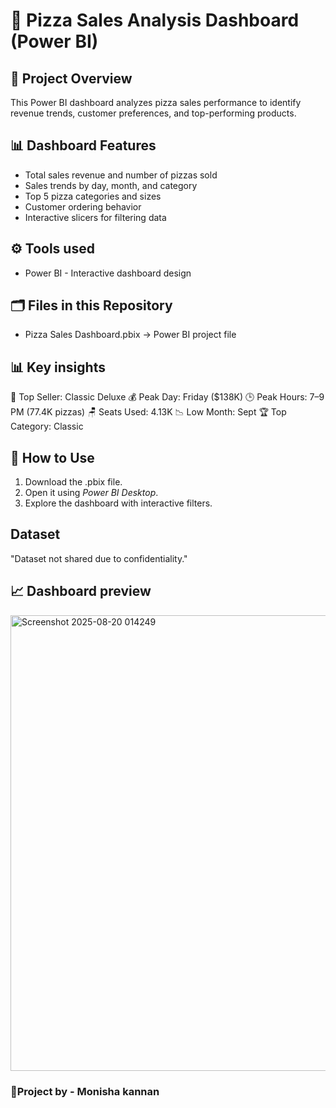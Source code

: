 
# 🍕 Pizza Sales Analysis Dashboard (Power BI)

## 📌 Project Overview
This Power BI dashboard analyzes pizza sales performance to identify revenue trends, customer preferences, and top-performing products.

## 📊 Dashboard Features
- Total sales revenue and number of pizzas sold
- Sales trends by day, month, and category
- Top 5 pizza categories and sizes
- Customer ordering behavior
- Interactive slicers for filtering data
  
## ⚙️ Tools used
* Power BI - Interactive dashboard design
  
## 🗂 Files in this Repository
- Pizza Sales Dashboard.pbix → Power BI project file

## 📊 Key insights
🍕 Top Seller: Classic Deluxe 
💰 Peak Day: Friday ($138K)
🕒 Peak Hours: 7–9 PM (77.4K pizzas)
🪑 Seats Used: 4.13K
📉 Low Month: Sept 
🏆 Top Category: Classic

## 🚀 How to Use
1. Download the .pbix file.
2. Open it using *Power BI Desktop*.
3. Explore the dashboard with interactive filters.

## Dataset
 "Dataset not shared due to confidentiality."
 
## 📈 Dashboard preview

<img width="1318" height="729" alt="Screenshot 2025-08-20 014249" src="https://github.com/user-attachments/assets/48d88f5d-9156-4aff-8857-ca18c4d8c46a" />

### 📌Project by - Monisha kannan
